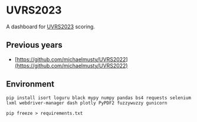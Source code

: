 # UVRS2023

A dashboard for [UVRS2023](https://uppervalleyrunningclub.org/2023-upper-valley-running-series)
scoring.

## Previous years

* [https://github.com/michaelmusty/UVRS2022](https://github.com/michaelmusty/UVRS2022)

## Environment

```{shell}
pip install isort loguru black mypy numpy pandas bs4 requests selenium lxml webdriver-manager dash plotly PyPDF2 fuzzywuzzy gunicorn
```

```{shell}
pip freeze > requirements.txt
```
